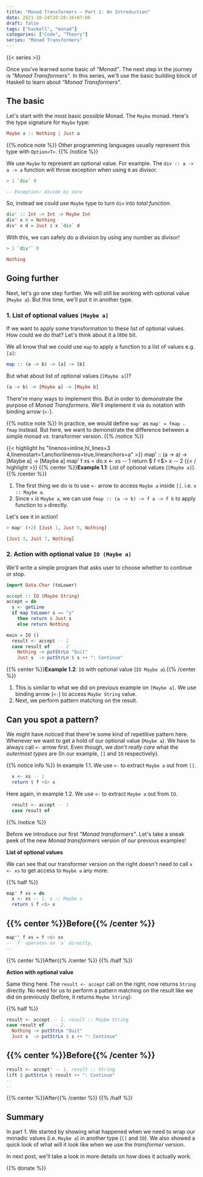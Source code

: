 ```yaml
---
title: "Monad Transformers – Part 1: An Introduction"
date: 2021-10-24T20:28:16+07:00
draft: false
tags: ["haskell", "monad"]
categories: ["Code", "Theory"]
series: "Monad Transformers"
---
```


{{< series >}}

Once you've learned some basic of *"Monad"*. The next step in the journey is *"Monad Transformers"*. In this series, we'll use the basic building block of Haskell to learn about *"Monad Transformers"*.

## The basic
Let's start with the most basic possible Monad. The `Maybe` monad. Here's the type signature for `Maybe` type:

```hs
Maybe a :: Nothing | Just a
```
{{% notice note %}}
Other programming languages usually represent this type with `Option<T>`.
{{% /notice %}}


We use `Maybe` to represent an optional value. For example. The `div :: a -> a -> a` function will throw exception when using `0` as divisor.

```hs
> 1 `div` 0

-- Exception: divide by zero
```
So, instead we could use `Maybe` type to turn `div` into *total function*.

```hs
div' :: Int -> Int -> Maybe Int
div' x 0 = Nothing
div' x d = Just $ x `div` d
```
With this, we can safely do a division by using any number as divisor!

```hs
> 1 `div'` 0

Nothing
```

## Going further

Next, let's go one step further. We will still be working with optional value (`Maybe a`). But this time, we'll put it in another type.

### 1. List of optional values `[Maybe a]`

If we want to apply some transformation to these list of optional values. How could we do that? Let's think about it a little bit.

We all know that we could use `map` to apply a function to a list of values e.g. `[a]`:

```hs
map :: (a -> b) -> [a] -> [b]
```

But what about list of optional values (`[Maybe a]`)?

```hs
(a -> b) -> [Maybe a] -> [Maybe b]
```

There're many ways to implement this. But in order to demonstrate the purpose of *Monad Transformers*. We'll implement it via `do` notation with binding arrow (`<-`).

{{% notice note %}}
In practice, we would define `map'` as `map' = fmap . fmap` instead. But here, we want to demonstrate the difference between a simple monad *vs.* transformer version.
{{% /notice %}}

{{< highlight hs "linenos=inline,hl_lines=3 4,linenostart=1,anchorlinenos=true,lineanchors=a" >}}
map' :: (a -> a) -> [Maybe a] -> [Maybe a]
map' f xs = do
  x <- xs          -- 1
  return $ f <$> x -- 2
{{< / highlight >}}
{{% center %}}**Example 1.1**: List of optional values (`[Maybe a]`).{{% /center %}}

1. The first thing we do is to use `<-` arrow to access `Maybe a` inside `[]`. i.e. `x :: Maybe a`.
1. Since `x` is `Maybe a`, we can use `fmap :: (a -> b) -> f a -> f b` to apply function to `a` directly.


Let's see it in action!

```hs
> map' (+2) [Just 1, Just 5, Nothing]

[Just 3, Just 7, Nothing]
```
### 2. Action with optional value `IO (Maybe a)`

We'll write a simple program that asks user to choose whether to continue or stop.

```hs {linenos=inline,hl_lines=[11,12],linenostart=1}
import Data.Char (toLower)

accept :: IO (Maybe String)
accept = do
  s <- getLine
  if map toLower s == "y"
    then return $ Just s
    else return Nothing

main = IO ()
  result <- accept -- 1
  case result of   -- 2
    Nothing -> putStrLn "Quit"
    Just s  -> putStrLn $ s ++ ": Continue"
```
{{% center %}}**Example 1.2**: `IO` with optional value (`IO Maybe a`).{{% /center %}}

1. This is similar to what we did on previous example on `[Maybe a]`. We use binding arrow (`<-`) to access `Maybe String` value.
2. Next, we perform pattern matching on the result.

## Can you spot a pattern?

We might have noticed that there're some kind of repetitive pattern here. Whenever we want to get a hold of our optional value (`Maybe a`). We have to always call `<-` arrow first. Even though, we *don't really care* what the *outermost types* are (In our example, `[]` and `IO` respectively).

{{% notice info %}}
In example 1.1. We use `<-` to extract `Maybe a` out from `[]`.
```hs {linenos=inline,hl_lines=[1],linenostart=3}
  x <- xs -- 1
  return $ f <$> x
```

Here again, in example 1.2. We use `<-` to extract `Maybe a` out from `IO`.
```hs {linenos=inline,hl_lines=[1],linenostart=11}
  result <- accept -- 1
  case result of
```
{{% /notice %}}

Before we introduce our first *"Monad transformers"*. Let's take a sneak peek of the new *Monad transformers* version of our previous examples!

**List of optional values**

We can see that our transformer version on the right doesn't need to call `x <- xs` to get access to `Maybe a` any more:

{{% half %}}
```hs
map' f xs = do
  x <- xs -- 1. x :: Maybe a
  return $ f <$> x
```
{{% center %}}Before{{% /center %}}
---
```hs
map'' f xs = f <$> xs
-- `f` operates on `a` directly.
--
```
{{% center %}}After{{% /center %}}
{{% /half %}}

**Action with optional value**

Same thing here. The `result <- accept` call on the right, now returns `String` directly. No need for us to perform a pattern matching on the result like we did on previously (before, it returns `Maybe String`):

{{% half %}}
```hs
result <- accept -- 1. result :: Maybe String
case result of   -- 2.
  Nothing -> putStrLn "Quit"
  Just s  -> putStrLn $ s ++ ": Continue"
```
{{% center %}}Before{{% /center %}}
---
```hs
result <- accept' -- 1. result :: String
lift $ putStrLn $ result ++ ": Continue"
--
--
```
{{% center %}}After{{% /center %}}
{{% /half %}}

## Summary

In part 1. We started by showing what happened when we need to wrap our monadic values (i.e. `Maybe a`) in another type (`[]` and `IO`). We also showed a quick look of what will it look like when we use the *transformer* version.

In next post, we'll take a look in more details on how does it actually work.

{{% donate %}}
